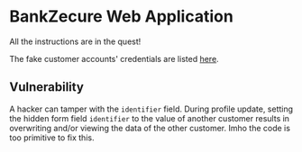 # BankZecure Web Application

All the instructions are in the quest!

The fake customer accounts' credentials are listed [here](https://github.com/WildCodeSchool/quest-springboot-sql-injection/blob/master/FakeAccountsCredentials.md).

## Vulnerability

A hacker can tamper with the `identifier` field. During profile update, setting the hidden form field `identifier` to the value of another customer results in overwriting and/or viewing the data of the other customer. Imho the code is too primitive to fix this.